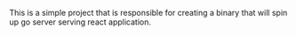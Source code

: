 This is a simple project that is responsible for creating a binary that will
spin up go server serving react application. 
